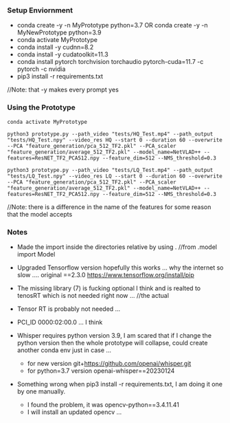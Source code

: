 

### Setup Enviornment 
* conda create -y -n MyPrototype python=3.7 OR conda create -y -n MyNewPrototype python=3.9
* conda activate MyPrototype
* conda install -y cudnn=8.2
* conda install -y cudatoolkit=11.3
* conda install pytorch torchvision torchaudio pytorch-cuda=11.7 -c pytorch -c nvidia
* pip3 install -r requirements.txt

//Note: that -y makes every prompt yes


### Using the Prototype

`conda activate MyPrototype`

`python3 prototype.py --path_video "tests/HQ_Test.mp4" --path_output "tests/HQ_Test.npy" --video_res HQ --start 0 --duration 60 --overwrite --PCA "feature_generation/pca_512_TF2.pkl" --PCA_scaler "feature_generation/average_512_TF2.pkl" --model_name=NetVLAD++ --features=ResNET_TF2_PCA512.npy --feature_dim=512 --NMS_threshold=0.3`

`python3 prototype.py --path_video "tests/LQ_Test.mp4" --path_output "tests/LQ_Test.npy" --video_res LQ --start 0 --duration 60 --overwrite --PCA "feature_generation/pca_512_TF2.pkl" --PCA_scaler "feature_generation/average_512_TF2.pkl" --model_name=NetVLAD++ --features=ResNET_TF2_PCA512.npy --feature_dim=512 --NMS_threshold=0.3`

//Note: there is a difference in the name of the features for some reason that the model accepts


### Notes

- Made the import inside the directories relative by using . 
    //from .model import Model

- Upgraded Tensorflow version hopefully this works ... why the internet so slow ....  original ==2.3.0 
    https://www.tensorflow.org/install/pip

- The missing library (7) is fucking optional I think and is realted to tenosRT which is not needed right now ... 
    //the actual 

- Tensor RT is probably not needed ...

- PCI_ID 0000:02:00.0 ... I think

- Whisper requires python version 3.9, I am scared that if I change the python version then the whole prototype will collapse, could create another conda env just in case ...
    - for new version git+https://github.com/openai/whisper.git
    - for python=3.7 version openai-whisper==20230124

- Something wrong when pip3 install -r requirements.txt, I am doing it one by one manually.
    - I found the problem, it was opencv-python==3.4.11.41 
    - I will install an updated opencv ... 
